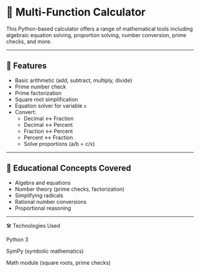 # 🧮 Multi-Function Calculator

This Python-based calculator offers a range of mathematical tools including algebraic equation solving, proportion solving, number conversion, prime checks, and more. 

---

## 📌 Features

- Basic arithmetic (add, subtract, multiply, divide)
- Prime number check
- Prime factorization
- Square root simplification
- Equation solver for variable `x`
- Convert:
  - Decimal ↔ Fraction
  - Decimal ↔ Percent
  - Fraction ↔ Percent
  - Percent ↔ Fraction
  - Solve proportions (a/b = c/x)

---

## 🧮 Educational Concepts Covered

- Algebra and equations
- Number theory (prime checks, factorization)
- Simplifying radicals
- Rational number conversions
- Proportional reasoning

---

🛠️ Technologies Used

Python 3

SymPy (symbolic mathematics)

Math module (square roots, prime checks)


